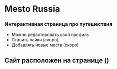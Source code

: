 # Mesto Russia

### Интерактивная страница про путешествия 

* Можно редактировать свой профиль
* Ставить лайки (скоро)
* Добавлять новые места (скоро)

## Сайт расположен на странице ()
